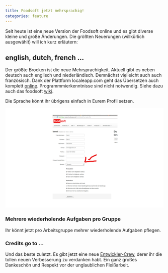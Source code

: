 ```yaml
---
title: Foodsoft jetzt mehrsprachig!
categories: feature
---
```

Seit heute ist eine neue Version der Foodsoft online und es gibt diverse kleine
und große Änderungen. Die größten Neuerungen (willkürlich ausgewählt) will ich
kurz erläutern:

## english, dutch, french …

Der größte Brocken ist die neue Mehrsprachigkeit. Aktuell gibt es neben deutsch
auch englisch und niederländisch. Demnächst vielleicht auch auch französisch.
Dank der Plattform localeapp.com geht das Übersetzen auch komplett
[online](http://www.localeapp.com/projects/4867).
Programmmierkenntnisse sind nicht notwendig. Siehe dazu auch das foodsoft
[wiki](https://github.com/foodcoops/foodsoft/wiki/Translation).

Die Sprache könnt ihr übrigens einfach in Eurem Profil setzen.

![language_select](/assets/images/language_select.png)

### Mehrere wiederholende Aufgaben pro Gruppe

Ihr könnt jetzt pro Arbeitsgruppe mehrer wiederholende Aufgaben pflegen.

### Credits go to …

Und das beste zuletzt. Es gibt jetzt eine neue [Entwickler-Crew](https://github.com/foodcoops/foodsoft/graphs/contributors?from=2013-01-13&to=2013-08-30&type=c),
derer ihr die tollen neuen Verbesserung zu verdanken habt. Ein ganz großes Dankeschön
und Respekt vor der unglaublichen Fleißarbeit.
